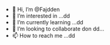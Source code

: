 - 👋 Hi, I’m @Fajdden
- 👀 I’m interested in ...dd
- 🌱 I’m currently learning ...dd
- 💞️ I’m looking to collaborate don dd...
- 📫 How to reach me ...dd

<!---
Fajdden/Fajdden is a ✨ special ✨ repository because its `README.md` (this file) appears on your GitHub profile.
You can click the Preview link to take a look at your changes.
--->
